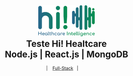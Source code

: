 <h1 align="center">
    <img alt="Inicio" src="full-stack/.github/logo.svg" height="100px" />
    <br>Teste Hi! Healtcare<br/>
    Node.js | React.js | MongoDB
</h1>

<p align="center">
  <a href="#bookmark-sobre"></a>&nbsp;&nbsp;&nbsp;|&nbsp;&nbsp;&nbsp;
  <a href="full-stack/">Full-Stack</a>&nbsp;&nbsp;&nbsp;|&nbsp;&nbsp;&nbsp;
  <a href="#octocat-como-contribuir"></a>&nbsp;&nbsp;&nbsp;&nbsp;&nbsp;&nbsp;
</p>

